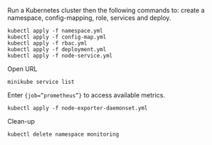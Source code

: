 
Run a Kubernetes cluster then the following commands to:
    create a namespace, config-mapping, role, services and deploy.

```
kubectl apply -f namespace.yml
kubectl apply -f config-map.yml
kubectl apply -f rbac.yml
kubectl apply -f deployment.yml
kubectl apply -f node-service.yml

```
Open URL
```
minikube service list
```

Enter ```{job=”prometheus”}``` to access available metrics.

```
kubectl apply -f node-exporter-daemonset.yml
```

Clean-up

```kubectl delete namespace monitoring```